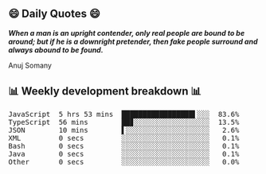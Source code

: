 ## 😄 Daily Quotes 😄

_**When a man is an upright contender, only real people are bound to be around; but if he is a downright pretender, then fake people surround and always abound to be found.**_

Anuj Somany



## 📊 Weekly development breakdown 📊

<pre>JavaScript  5 hrs 53 mins  █████████████████▌░░░  83.6%
TypeScript  56 mins        ██▊░░░░░░░░░░░░░░░░░░  13.5%
JSON        10 mins        ▌░░░░░░░░░░░░░░░░░░░░   2.6%
XML         0 secs         ░░░░░░░░░░░░░░░░░░░░░   0.1%
Bash        0 secs         ░░░░░░░░░░░░░░░░░░░░░   0.1%
Java        0 secs         ░░░░░░░░░░░░░░░░░░░░░   0.1%
Other       0 secs         ░░░░░░░░░░░░░░░░░░░░░   0.0%</pre>